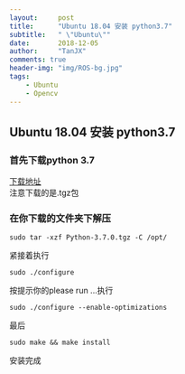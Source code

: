 ```yaml
---
layout:     post
title:      "Ubuntu 18.04 安装 python3.7"
subtitle:   " \"Ubuntu\""
date:       2018-12-05
author:     "TanJX"
comments: true
header-img: "img/ROS-bg.jpg"
tags:
    - Ubuntu
    - Opencv
---
```


## Ubuntu 18.04 安装 python3.7

### 首先下载python 3.7
[下载地址](https://www.python.org/downloads/release/python-370/)<br>
注意下载的是.tgz包
### 在你下载的文件夹下解压
```
sudo tar -xzf Python-3.7.0.tgz -C /opt/
```
紧接着执行
```
sudo ./configure
```
按提示你的please run ...执行
```
sudo ./configure --enable-optimizations
```
最后
```
sudo make && make install
```
安装完成